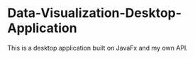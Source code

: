 # Data-Visualization-Desktop-Application
This is a desktop application built on JavaFx and my own API. 
